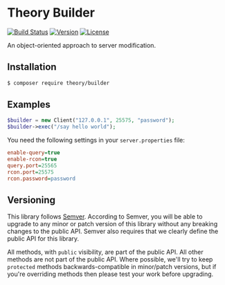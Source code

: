 # Theory Builder

[![Build Status](http://img.shields.io/travis/theorymc/builder.svg?style=flat-square)](https://travis-ci.org/theorymc/builder)
[![Version](http://img.shields.io/packagist/v/theory/builder.svg?style=flat-square)](https://packagist.org/packages/theory/theory-builder)
[![License](http://img.shields.io/packagist/l/theory/builder.svg?style=flat-square)](license.md)

An object-oriented approach to server modification.

## Installation

```sh
$ composer require theory/builder
```

## Examples

```php
$builder = new Client("127.0.0.1", 25575, "password");
$builder->exec("/say hello world");
```

You need the following settings in your `server.properties` file:

```ini
enable-query=true
enable-rcon=true
query.port=25565
rcon.port=25575
rcon.password=password
```

## Versioning

This library follows [Semver](http://semver.org). According to Semver, you will be able to upgrade to any minor or patch version of this library without any breaking changes to the public API. Semver also requires that we clearly define the public API for this library.

All methods, with `public` visibility, are part of the public API. All other methods are not part of the public API. Where possible, we'll try to keep `protected` methods backwards-compatible in minor/patch versions, but if you're overriding methods then please test your work before upgrading.
